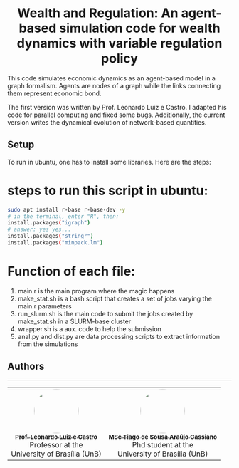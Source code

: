 <h1 align="center">Wealth and Regulation: An agent-based simulation code for wealth dynamics with variable regulation policy</h1
  
<p align="center">This code simulates economic dynamics as an agent-based model in a graph formalism. Agents are nodes of a graph while the links connecting them represent economic bond. </p>

The first version was written by Prof. Leonardo Luiz e Castro. I adapted his code for parallel computing and fixed some bugs. Additionally, the current version writes the dynamical evolution of network-based quantities.

## Setup
To run in ubuntu, one has to install some libraries. Here are the steps:

# steps to run this script in ubuntu:
```bash
sudo apt install r-base r-base-dev -y
# in the terminal, enter "R", then:
install.packages("igraph") 
# answer: yes yes...
install.packages("stringr")
install.packages("minpack.lm")
```

# Function of each file:
1. main.r is the main program where the magic happens
2. make_stat.sh is a bash script that creates a set of jobs varying the main.r parameters
3. run_slurm.sh is the main code to submit the jobs created by make_stat.sh in a SLURM-base cluster
4. wrapper.sh is a aux. code to help the submission
5. anal.py and dist.py are data processing scripts to extract information from the simulations


## Authors
---
<table>
  <tr>	  
    <td align="center"><a href="https://github.com/llcastro-unb"><img style="border-radius: 50%;" src="https://avatars.githubusercontent.com/u/27786496?v=4" width="100px;" alt=""/><br /><sub><b>Prof. Leonardo Luiz e Castro</b></sub></a><br />Professor at the  <br> University of Brasília (UnB)<br />
    <td align="center"><a href="https://github.com/TSA-Cassiano"><img style="border-radius: 50%;" src="https://avatars.githubusercontent.com/u/26448170?s=400&u=b0820613fd46515f0cfe1806f7251a414d4c249b&v=4" width="100px;" alt=""/><br /><sub><b>MSc Tiago de Sousa Araújo Cassiano</b></sub></a><br />Phd student at the  <br> University of Brasília (UnB)<br />
  </tr>
</table>
